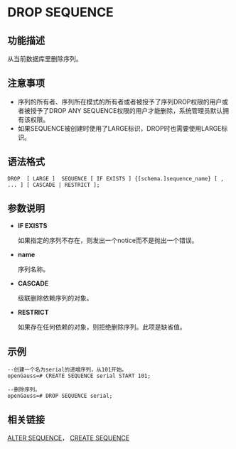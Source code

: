 # DROP SEQUENCE<a name="ZH-CN_TOPIC_0289900269"></a>

## 功能描述<a name="zh-cn_topic_0283137072_zh-cn_topic_0237122149_zh-cn_topic_0059778402_section892464917343"></a>

从当前数据库里删除序列。

## 注意事项<a name="zh-cn_topic_0283137072_zh-cn_topic_0237122149_zh-cn_topic_0059778402_section3924194973416"></a>

-   序列的所有者、序列所在模式的所有者或者被授予了序列DROP权限的用户或者被授予了DROP ANY SEQUENCE权限的用户才能删除，系统管理员默认拥有该权限。
-   如果SEQUENCE被创建时使用了LARGE标识，DROP时也需要使用LARGE标识。

## 语法格式<a name="zh-cn_topic_0283137072_zh-cn_topic_0237122149_zh-cn_topic_0059778402_section292414499345"></a>

```
DROP  [ LARGE ]  SEQUENCE [ IF EXISTS ] {[schema.]sequence_name} [ , ... ] [ CASCADE | RESTRICT ];
```

## 参数说明<a name="zh-cn_topic_0283137072_zh-cn_topic_0237122149_zh-cn_topic_0059778402_section1692544913344"></a>

-   **IF EXISTS**

    如果指定的序列不存在，则发出一个notice而不是抛出一个错误。

-   **name**

    序列名称。

-   **CASCADE**

    级联删除依赖序列的对象。

-   **RESTRICT**

    如果存在任何依赖的对象，则拒绝删除序列。此项是缺省值。


## 示例<a name="zh-cn_topic_0283137072_zh-cn_topic_0237122149_zh-cn_topic_0059778402_section13928174913345"></a>

```
--创建一个名为serial的递增序列，从101开始。
openGauss=# CREATE SEQUENCE serial START 101;

--删除序列。
openGauss=# DROP SEQUENCE serial;
```

## 相关链接<a name="zh-cn_topic_0283137072_zh-cn_topic_0237122149_zh-cn_topic_0059778402_section365162034413"></a>

[ALTER SEQUENCE](ALTER-SEQUENCE.md)，  [CREATE SEQUENCE](CREATE-SEQUENCE.md)
